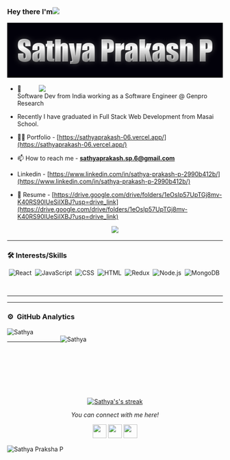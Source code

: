 ### Hey there I'm<img src="https://media.giphy.com/media/hvRJCLFzcasrR4ia7z/giphy.gif" width="25px">

<div align="center" >

![Sathya Prakasha P](https://github.com/Sathyaprakashsp666/Sathyaprakashsp666/blob/main/coollogo_com-15304270.png)



</div>
<img align="right" src="https://media.giphy.com/media/836HiJc7pgzy8iNXCn/giphy.gif" width="430" />




- 🌱 Software Dev from India working as a Software Engineer @ 	Genpro Research
- Recently I have graduated in Full Stack Web Development from Masai School.
  
- 👨‍💻 Portfolio - [https://sathyaprakash-06.vercel.app/](https://sathyaprakash-06.vercel.app/)

- 📫 How to reach me - **sathyaprakash.sp.6@gmail.com**
- Linkedin - [https://www.linkedin.com/in/sathya-prakash-p-2990b412b/](https://www.linkedin.com/in/sathya-prakash-p-2990b412b/)

- 📄 Resume -  [https://drive.google.com/drive/folders/1eOsIp57UpTGj8mv-K40RS90lUeSiIXBJ?usp=drive_link](https://drive.google.com/drive/folders/1eOsIp57UpTGj8mv-K40RS90lUeSiIXBJ?usp=drive_link)
 <p align="center">
  <a href="#"><img src="https://readme-typing-svg.herokuapp.com?color=FF142E&center=true&lines=Software+Engineering;Full+Stack+Web+Developer;1200%2B+Hours+of+Coding+Experience;Data+Structures;Algorithms"></a>
</p>

<!-- * <img width="16" src="https://about.gitlab.com/images/blogimages/GitLab-Dev.png" alt="" /> Love Programming -->
 <hr/>

### 🛠 Interests/Skills

 
<div align="center" >
  
  ![React](https://img.shields.io/badge/react%20-%2320232a.svg?&style=for-the-badge&logo=react&logoColor=%2361DAFB)&nbsp;
  ![JavaScript](https://img.shields.io/badge/javascript%20-%23323330.svg?&style=for-the-badge&logo=javascript&logoColor=%23F7DF1E)&nbsp;
  ![CSS](https://img.shields.io/badge/css3%20-%231572B6.svg?&style=for-the-badge&logo=css3&logoColor=white)&nbsp;
  ![HTML](https://img.shields.io/badge/html5%20-%23E34F26.svg?&style=for-the-badge&logo=html5&logoColor=white)&nbsp;
  ![Redux](https://img.shields.io/badge/redux-%23593d88.svg?&style=for-the-badge&logo=redux&logoColor=white)&nbsp;
  ![Node.js](https://img.shields.io/badge/node.js%20-%2343853D.svg?&style=for-the-badge&logo=node.js&logoColor=white)&nbsp;
  ![MongoDB](https://img.shields.io/badge/MongoDB-%234ea94b.svg?&style=for-the-badge&logo=mongodb&logoColor=white)&nbsp;
  
  
  </div>
  
 <br/>
 <hr/>
  <hr/>
 


### ⚙️ &nbsp;GitHub Analytics
 <div >
<p><img align="left"  src="https://github-readme-stats.vercel.app/api/top-langs?username=Sathyaprakashsp666&show_icons=true&locale=en&layout=compact&theme=radical" alt="Sathya" width="380" /></p>

<p>&nbsp;<img align="right"  src="https://github-readme-stats.vercel.app/api?username=Sathyaprakashsp666&show_icons=true&locale=en&theme=tokyonight" alt="Sathya" width="380" /></p>
</div>

<!-- <div align="center">
<a href="(https://git.io/streak-stats" title="Go to Source">
      <img align:"left"  src="https://github-readme-streak-stats.herokuapp.com/?user=Sathyaprakashsp666&theme=react&border=61DAFB&fire=DDB80F"/>
 </a>
	</div>
 -->
<hr/>


<br/><br/><br/><br/><br/><br/>
<p align="center">
    <a href="https://github.com/Sathyaprakashsp666/github-readme-streak-stats">
        <img title="🔥 Get streak stats for your profile at git.io/streak-stats" alt="Sathya's's streak" src="https://github-readme-streak-stats.herokuapp.com/?user=Sathyaprakashsp666&theme=black-ice&hide_border=true&stroke=0000&background=060A0CD0"/>
    </a>
</p>

<!-- <a href="https://github.com/Sathyaprakashsp666/github-readme-activity-graph"><img alt=" Sathya's Activity Graph" src="https://activity-graph.herokuapp.com/graph?username=Sathyaprakashsp666&bg_color=0D1117&color=5BCDEC&line=5BCDEC&point=FFFFFF&hide_border=true" /></a> -->


 <p align="center">
  <i>You can connect with me here!</i>
  <p align="center">
    <a href="https://twitter.com/745c38649fd049f/" alt="Twitter"><img height="32" width="32" src="https://cdn.jsdelivr.net/npm/simple-icons@v3/icons/twitter.svg"/></a>
    <a href="https://www.linkedin.com/in/sathya-prakasha-p-2990b412b" alt="Linkedin"><img height="32" width="32" src="https://cdn.jsdelivr.net/npm/simple-icons@v3/icons/linkedin.svg" /></a>
    <a href="https://github.com/Sathyaprakashsp666" alt="GitHub"><img height="32" width="32" src="https://cdn.jsdelivr.net/npm/simple-icons@v3/icons/github.svg" /></a>
<!--     <a href="" alt="Medium"><img height="32" width="32" src="https://cdn.jsdelivr.net/npm/simple-icons@v3/icons/medium.svg" /></a> -->
  </p>
</p>

![Sathya Praksha P](https://raw.githubusercontent.com/Trilokia/Trilokia/379277808c61ef204768a61bbc5d25bc7798ccf1/bottom_header.svg)

